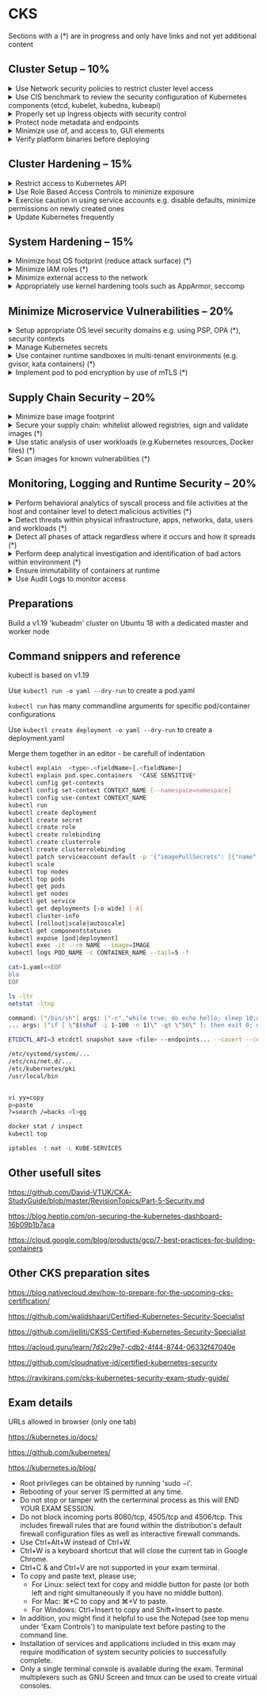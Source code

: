 # CKS

Sections with a (*) are in progress and only have links and not yet additional content

## Cluster Setup – 10%

<details><summary>Use Network security policies to restrict cluster level access</summary>

```bash
kubectl explain NetworkPolicy.spec
```

NetworkPolicy's are applied to a namespace. The spec.podSelector defines criteria for the namespace.

Default deny all ingress

```yaml
apiVersion: networking.k8s.io/v1
kind: NetworkPolicy
metadata:
  name: default-deny-ingress
spec:
  podSelector: {}
  policyTypes:
  - Ingress
```

Default allow all ingress

```yaml
apiVersion: networking.k8s.io/v1
kind: NetworkPolicy
metadata:
  name: allow-all-ingress
spec:
  podSelector: {}
  ingress:
  - {}
  policyTypes:
  - Ingress
```

Default deny all egress

```yaml
apiVersion: networking.k8s.io/v1
kind: NetworkPolicy
metadata:
  name: default-deny-egress
spec:
  podSelector: {}
  policyTypes:
  - Egress
```

Default allow all egress

```yaml
apiVersion: networking.k8s.io/v1
kind: NetworkPolicy
metadata:
  name: allow-all-egress
spec:
  podSelector: {}
  egress:
  - {}
  policyTypes:
  - Egress
```

Deny all ingress & egress

```yaml
apiVersion: networking.k8s.io/v1
kind: NetworkPolicy
metadata:
  name: default-deny-all
spec:
  podSelector: {}
  policyTypes:
  - Ingress
  - Egress
```

Real world example

```yaml
apiVersion: networking.k8s.io/v1
kind: NetworkPolicy
metadata:
  name: allow-microservice-to-microservice
spec:
  podSelector:
    matchLabels: 
      application: one4all
  policyTypes:
  - Ingress
  ingress:
    - from:
      - podSelector:
          matchLabels:
            application: one4all
      ports:
      - protocol: TCP
        port: 6000
      - protocol: TCP
        port: 5000
```

<https://kubernetes.io/docs/concepts/services-networking/network-policies/>

<https://kubernetes.io/docs/tasks/administer-cluster/securing-a-cluster/>

<https://kubernetes.io/docs/tasks/administer-cluster/declare-network-policy/>

<https://kubernetes.io/blog/2017/10/enforcing-network-policies-in-kubernetes/>

<https://kubernetes.io/docs/tasks/administer-cluster/securing-a-cluster/>

</details>

<details><summary>Use CIS benchmark to review the security configuration of Kubernetes components (etcd, kubelet, kubedns, kubeapi)</summary>

CIS Kubernetes Benchmark v1.6.0

<https://learn.cisecurity.org/l/799323/2020-07-22/28v4r>

<https://cloud.google.com/kubernetes-engine/docs/concepts/cis-benchmarks>

<https://www.cisecurity.org/benchmark/kubernetes/>

<https://docs.microsoft.com/en-us/microsoft-365/compliance/offering-cis-benchmark>

<https://github.com/aquasecurity/kube-bench#running-kube-bench>

<https://cloud.google.com/kubernetes-engine/docs/concepts/cis-benchmarks#default-values>

</details>

<details><summary>Properly set up Ingress objects with security control</summary>

```yaml
apiVersion: extensions/v1beta1
kind: Ingress
metadata:
  name: ingress
  annotations:
    nginx.org/rewrites: "serviceName=srvmdex rewrite=/"
    ingress.kubernetes.io/ssl-redirect: "false"
    kubernetes.io/ingress.class: {{ .Values.ingressclass }}
    nginx.org/websocket-services: "srvcmps-websocketservice"
spec:
  tls:
  - hosts:
      {{- range .Values.ingresshosts }}
        - {{ . | quote }}
      {{- end }}
    secretName: ingresswildcardcert
  rules:
  - host: {{ .Values.ingresshostinternal | quote }}
    http:
      paths:
      - path: /
        backend:
          serviceName: srvcmps
          servicePort: 80
```

<https://kubernetes.io/docs/concepts/services-networking/ingress/>

<https://kubernetes.io/docs/concepts/services-networking/ingress-controllers/>

<https://kubernetes.io/docs/tasks/access-application-cluster/ingress-minikube/>

<https://kubernetes.io/docs/concepts/services-networking/ingress/#tls>

</details>

<details><summary>Protect node metadata and endpoints</summary>

Implement taints & tolerations to place workload

Implement nodeselector to place workload

Implement networksecuritypolicy to prevent access to metadata endpoint

Example code to get metadata on Azure
```bash
curl -H Metadata:true "http://169.254.169.254/metadata/instance?api-version=2020-06-01"
wget -qO- --header="Metadata:true" "http://169.254.169.254/metadata/instance?api-version=2020-06-01"
```

Create network policy file

```yaml
apiVersion: networking.k8s.io/v1
kind: NetworkPolicy
metadata:
  name: deny-specific-endpoint
spec:
  podSelector: {}
  policyTypes:
  - Egress
  egress:
  - to:
    - ipBlock:
        cidr: 0.0.0.0/0
        except:
        - 169.254.169.254/32
```

Create namespace `kubectl create ns test`

Apply policy `kubectl apply -f <file> -n test`

Run a busybox pod `kubectl run wget --image=busybox:1.28 -n test -it --rm /bin/sh`

Test

```bash
wget ...
```

Other links:

<https://kubernetes.io/blog/2016/03/how-container-metadata-changes-your-point-of-view/>

<https://blog.cloud66.com/setting-up-secure-endpoints-in-kubernetes/>

<https://cloud.google.com/kubernetes-engine/docs/how-to/protecting-cluster-metadata>

<https://kubernetes.io/docs/tasks/administer-cluster/securing-a-cluster/#restricting-cloud-metadata-api-access>

<https://docs.aws.amazon.com/AWSEC2/latest/UserGuide/instancedata-data-retrieval.html>

<https://docs.aws.amazon.com/eks/latest/userguide/restrict-ec2-credential-access.html>

</details>

<details><summary>Minimize use of, and access to, GUI elements</summary>

<https://kubernetes.io/docs/tasks/access-application-cluster/web-ui-dashboard/>

<https://blog.heptio.com/on-securing-the-kubernetes-dashboard-16b09b1b7aca>

Create AKS cluster

```bash
az group create -n rg002 -l westeurope
az aks create -n aks002 -g rg002 --node-count 1 -k 1.19.0
az aks get-credentials -n aks002 -g rg002 --admin
az aks install-cli --client-version 1.19.0
copy .azure-kubectl\kubectl.exe c:\SHORTCUTS
kubectl version
```

name: clusterAdmin_rg002_aks002 
organization: system:masters

decode cert `openssl x509 -in cert.crt -text -noout`

Run `kubectl proxy`

Go to <http://localhost:8001/api/v1/namespaces/kube-system/services/https:kubernetes-dashboard:/proxy/#/login>

Clean up

```bash
az group delete -g rg002 --no-wait -y
```

To secure the dashboard

DO NOT SET THE SERVICE TO TYPE LOAD BALANCER

```
kube-system   kubernetes-dashboard        ClusterIP   10.0.145.168   <none>        443/TCP         21m
```

ALTERNATIVE WAY TO ACCESS DASHBOARD

`kubectl port-forward service/kubernetes-dashboard -n kube-system 8443:443`

<https://localhost:8443>

```
kubectl get serviceAccounts <service-account-name> -n <namespace> -o=jsonpath={.secrets[*].name}
kubectl get secret <service-account-secret-name> -n <namespace> -o json

kubectl get serviceAccounts kubernetes-dashboard -n kube-system -o=jsonpath={.secrets[*].name}
kubectl get secret kubernetes-dashboard-token-nxd89 -n kube-system -o json
```

IMPLEMENT RBAC

LIMIT ACCESS FROM THE kubernetes-dashboard SERVICE ACCOUNT

`kubectl get clusterrolebinding kubernetes-dashboard -o yaml`

```yaml
rules:
- apiGroups:
  - metrics.k8s.io
  resources:
  - pods
  - nodes
  verbs:
  - get
  - list
  - watch
```


</details>

<details><summary>Verify platform binaries before deploying</summary>

```bash
echo -n "bla" | sha256sum
cat <binary> | sha256sum
cat <binary> | sha512sum
```

<https://github.com/kubernetes/kubernetes/releases>

<https://kubernetes.io/docs/setup/release/notes/#client-binaries>

<https://kubernetes.io/docs/tasks/tools/install-kubectl/>

```bash
curl -LO "https://storage.googleapis.com/kubernetes-release/release/$(curl -s https://storage.googleapis.com/kubernetes-release/release/stable.txt)/bin/linux/amd64/kubectl"
curl -LO https://storage.googleapis.com/kubernetes-release/release/v1.19.0/bin/linux/amd64/kubectl
```
</details>

## Cluster Hardening – 15%

<details><summary>Restrict access to Kubernetes API</summary>

```bash
kubectl create clusterrole
kubectl create role
kubectl create clusterrolebinding
kubectl create rolebinding
```

```bash
kubectl create serviceaccount podreader
kubectl create role pod-reader --verb=get --verb=list --verb=watch --resource=pods
kubectl create rolebinding podr-view --role=pod-reader --serviceaccount=default:podreader 
```

(clusterrole is *not* namespace bound)

Users: create and sign a cert - username = common name ( group = organization )

ServiceAccount: create service account, authenticate with bearer token

```bash
kubectl get serviceAccounts <service-account-name> -n <namespace> -o=jsonpath={.secrets[*].name}
kubectl get secret <service-account-secret-name> -n <namespace> -o json
```

```bash
openssl genrsa -out ted.key 2048
openssl req -new -key ted.key -subj "/CN=ted" -out ted.csr

cat <<EOF | kubectl apply -f -
apiVersion: certificates.k8s.io/v1
kind: CertificateSigningRequest
metadata:
  name: ted
spec:
  request: $(cat ted.csr | base64 | tr -d '\n')
  signerName: kubernetes.io/kube-apiserver-client
  usages:
  - client auth
EOF

kubectl describe csr ted

kubectl get csr

kubectl certificate approve ted

kubectl get csr ted -o jsonpath='{.status.certificate}' | base64 --decode > ted.crt

mv ~/.kube/config ~/.kube/config.org

kubectl get pods --certificate-authority=/etc/kubernetes/pki/ca.crt --client-key=ted.key --client-certificate=ted.crt --server=https://10.0.0.4:6443 

kubectl create role pod-reader --verb=get --verb=list --verb=watch --resource=pods --kubeconfig=/root/.kube/config.org
kubectl create rolebinding podr-view --role=pod-reader --user=ted  --kubeconfig=/root/.kube/config.org

kubectl get pods --certificate-authority=/etc/kubernetes/pki/ca.crt --client-key=ted.key --client-certificate=ted.crt --server=https://10.0.0.4:6443 

mv ~/.kube/config.org ~/.kube/config
```

<https://kubernetes.io/docs/tasks/administer-cluster/securing-a-cluster/>

<https://kubernetes.io/docs/reference/access-authn-authz/controlling-access/>

<https://cloud.google.com/anthos/gke/docs/on-prem/how-to/hardening-your-cluster>

</details>

<details><summary>Use Role Based Access Controls to minimize exposure </summary>

See previous section

<https://kubernetes.io/docs/reference/access-authn-authz/rbac/>

<https://kubernetes.io/docs/reference/access-authn-authz/authorization/#authorization-modules>

<https://www.youtube.com/watch?v=G3R24JSlGjY>

<https://rbac.dev/>

</details>

<details><summary>Exercise caution in using service accounts e.g. disable defaults, minimize permissions on newly created ones</summary>


```yaml
apiVersion: v1
kind: ServiceAccount
metadata:
  name: build-robot
automountServiceAccountToken: false
```

```yaml
apiVersion: v1
kind: Pod
metadata:
  name: my-pod
spec:
  serviceAccountName: build-robot
  automountServiceAccountToken: false
```

<https://kubernetes.io/docs/reference/access-authn-authz/service-accounts-admin/>

<https://kubernetes.io/docs/tasks/configure-pod-container/configure-service-account/>

<https://docs.armory.io/docs/armory-admin/manual-service-account/>

<https://stackoverflow.com/questions/52583497/how-to-disable-the-use-of-a-default-service-account-by-a-statefulset-deployments>

<https://thenewstack.io/kubernetes-access-control-exploring-service-accounts/>

<https://github.com/kubernetes/kubernetes/issues/57601>

<https://www.cyberark.com/resources/threat-research-blog/securing-kubernetes-clusters-by-eliminating-risky-permissions>

</details>

<details><summary>Update Kubernetes frequently</summary>

<https://kubernetes.io/docs/tasks/administer-cluster/kubeadm/kubeadm-upgrade/>

Two nodes, VM0 & VM1
Version 1.19.0

On VM0

```bash
apt-mark unhold kubeadm
apt-mark unhold kubelet
apt-get update
apt-get install -y kubeadm=1.19.2-00
apt-mark hold kubeadm
kubeadm version
kubectl drain vm0 --ignore-daemonsets --force
kubeadm upgrade plan
kubeadm upgrade apply v1.19.2
apt-get install -y kubelet=1.19.2-00
kubectl uncordon vm0
```

On VM1

```bash
apt-mark unhold kubeadm
apt-get update
apt-get install -y kubeadm=1.19.2-00
apt-mark hold kubeadm
kubeadm version
kubectl drain vm1 --ignore-daemonsets --force
kubeadm upgrade node
apt-get install -y kubelet=1.19.2-00
kubectl uncordon vm1
```

`kubectl get componentstatuses`

```
root@vm0:~# kubectl get pods -o wide
NAME    READY   STATUS    RESTARTS   AGE   IP          NODE   NOMINATED NODE   READINESS GATES
nginx   1/1     Running   0          59s   10.44.0.1   vm1    <none>           <none>
root@vm0:~# kubectl get pods -o wide -A
NAMESPACE     NAME                          READY   STATUS    RESTARTS   AGE   IP          NODE   NOMINATED NODE   READINESS GATES
default       nginx                         1/1     Running   0          61s   10.44.0.1   vm1    <none>           <none>
kube-system   coredns-f9fd979d6-pj6bt       1/1     Running   1          10m   10.32.0.3   vm0    <none>           <none>
kube-system   coredns-f9fd979d6-qnb62       1/1     Running   1          10m   10.32.0.2   vm0    <none>           <none>
kube-system   etcd-vm0                      1/1     Running   1          13m   10.0.0.4    vm0    <none>           <none>
kube-system   kube-apiserver-vm0            1/1     Running   1          11m   10.0.0.4    vm0    <none>           <none>
kube-system   kube-controller-manager-vm0   1/1     Running   2          11m   10.0.0.4    vm0    <none>           <none>
kube-system   kube-proxy-6x6vx              1/1     Running   1          10m   10.0.0.4    vm0    <none>           <none>
kube-system   kube-proxy-zdwpj              1/1     Running   0          10m   10.0.0.5    vm1    <none>           <none>
kube-system   kube-scheduler-vm0            1/1     Running   2          11m   10.0.0.4    vm0    <none>           <none>
kube-system   weave-net-dshq4               2/2     Running   0          34h   10.0.0.5    vm1    <none>           <none>
kube-system   weave-net-wqrqs               2/2     Running   3          34h   10.0.0.4    vm0    <none>           <none>
root@vm0:~# kubectl get nodes -o wide
NAME   STATUS   ROLES    AGE   VERSION   INTERNAL-IP   EXTERNAL-IP   OS-IMAGE             KERNEL-VERSION     CONTAINER-RUNTIME
vm0    Ready    master   34h   v1.19.2   10.0.0.4      <none>        Ubuntu 18.04.5 LTS   5.4.0-1026-azure   docker://19.3.6
vm1    Ready    <none>   34h   v1.19.2   10.0.0.5      <none>        Ubuntu 18.04.5 LTS   5.4.0-1026-azure   docker://19.3.6
root@vm0:~# kubectl version
Client Version: version.Info{Major:"1", Minor:"19", GitVersion:"v1.19.0", GitCommit:"e19964183377d0ec2052d1f1fa930c4d7575bd50", GitTreeState:"clean", BuildDate:"2020-08-26T14:30:33Z", GoVersion:"go1.15", Compiler:"gc", Platform:"linux/amd64"}
Server Version: version.Info{Major:"1", Minor:"19", GitVersion:"v1.19.2", GitCommit:"f5743093fd1c663cb0cbc89748f730662345d44d", GitTreeState:"clean", BuildDate:"2020-09-16T13:32:58Z", GoVersion:"go1.15", Compiler:"gc", Platform:"linux/amd64"}
```

<https://kubernetes.io/docs/setup/release/notes/#client-binaries>

</details>

## System Hardening – 15%

<details><summary>Minimize host OS footprint (reduce attack surface) (*)</summary>

<https://blog.sonatype.com/kubesecops-kubernetes-security-practices-you-should-follow#:~:text=Reduce%20Kubernetes%20Attack%20Surfaces>

<https://www.cisecurity.org/benchmark/distribution_independent_linux/>

<https://www.cisecurity.org/benchmark/red_hat_linux/>

<https://www.cisecurity.org/benchmark/debian_linux/>

<https://www.cisecurity.org/benchmark/centos_linux/>

<https://www.cisecurity.org/benchmark/suse_linux/>

<https://www.cisecurity.org/benchmark/oracle_linux/>

</details>

<details><summary>Minimize IAM roles (*)</summary>

<https://digitalguardian.com/blog/what-principle-least-privilege-polp-best-practice-information-security-and-compliance>

<https://docs.aws.amazon.com/IAM/latest/UserGuide/best-practices.html#grant-least-privilege>

</details>

<details><summary>Minimize external access to the network</summary>

- set loadbalancer to ClusterIP
- implement network policies

<https://help.replicated.com/community/t/managing-firewalls-with-ufw-on-kubernetes/230>

<https://www.linode.com/docs/security/firewalls/configure-firewall-with-ufw/>

<https://docs.microsoft.com/en-us/azure/aks/concepts-security#azure-network-security-groups>

<https://docs.aws.amazon.com/eks/latest/userguide/sec-group-reqs.html>

<https://docs.aws.amazon.com/AWSEC2/latest/UserGuide/ec2-security-groups.html>

</details>

<details><summary>Appropriately use kernel hardening tools such as AppArmor, seccomp</summary>

<https://www.sumologic.com/kubernetes/security/#security-best-practices>

<https://cdn2.hubspot.net/hubfs/1665891/Assets/Container%20Security%20by%20Liz%20Rice%20-%20OReilly%20Apr%202020.pdf>

<https://kubernetes.io/docs/tutorials/clusters/apparmor/>

<https://kubernetes.io/docs/tutorials/clusters/seccomp/>


Seccomp example pod with audit.json

```bash
apiVersion: v1
kind: Pod
metadata:
  name: audit-pod
  labels:
    app: audit-pod
spec:
  securityContext:
    seccompProfile:
      type: Localhost
      localhostProfile: profiles/audit.json
  containers:
  - name: test-container
    image: hashicorp/http-echo:0.2.3
    args:
    - "-text=just made some syscalls!"
    securityContext:
      allowPrivilegeEscalation: false
```

path in pod yaml must be relative, to kubelet seccomp folder

```bash
/var/lib/kubelet/seccomp/profiles/audit.json
```

audit.json

```bash
{
    "defaultAction": "SCMP_ACT_LOG"
}
```

trigger the pod (curl ip:5678) and check the logs `tail -f /var/log/syslog | grep 'http-echo'`

</details>

## Minimize Microservice Vulnerabilities – 20%

<details><summary>Setup appropriate OS level security domains e.g. using PSP, OPA (*), security contexts</summary>

### POD SECURITY POLICY

Ensure PodSecurityPolicy admission controller is active! ( setting on API server)

Edit `etc/kubernetes/manifests/kubeapiserver.yaml` on the master node and set the `--enable-admission-plugins parameter`

```bash
--enable-admission-plugins=...,PodSecurityPolicy,...
```

For kubeadm, create a config file with

```yaml
...
apiVersion: kubeadm.k8s.io/v1beta1
kind: ClusterConfiguration
apiServer:
  extraArgs:
    enable-admission-plugins:  PodSecurityPolicy,LimitRanger,ResourceQuota,AlwaysPullImages,DefaultStorageClass
```

and init cluster with that file to enabel PodSecurityPolicy

`kubeadm init --config kubeadm.json`

```yaml
apiVersion: policy/v1beta1
kind: PodSecurityPolicy
metadata:
  name: example
spec:
  privileged: false  # Don't allow privileged pods!
  # The rest fills in some required fields.
  seLinux:
    rule: RunAsAny
  supplementalGroups:
    rule: RunAsAny
  runAsUser:
    rule: RunAsAny
  fsGroup:
    rule: RunAsAny
  volumes:
  - '*'
```

<http://blog.tundeoladipupo.com/2019/06/01/Kubernetes,-PodSecurityPolicy-and-Kubeadm/>

<https://kubernetes.io/docs/concepts/policy/pod-security-policy/>

### OPEN POLICY AGENT 

<https://www.youtube.com/watch?v=Yup1FUc2Qn0>

<https://kubernetes.io/blog/2019/08/06/opa-gatekeeper-policy-and-governance-for-kubernetes/>

<https://www.openpolicyagent.org/docs/v0.12.2/kubernetes-admission-control/>


Example:

```
apiVersion: templates.gatekeeper.sh/v1beta1
kind: ConstraintTemplate
metadata:
  name: k8srequiredlabels
spec:
  crd:
    spec:
      names:
        kind: K8sRequiredLabels
        listKind: K8sRequiredLabelsList
        plural: k8srequiredlabels
        singular: k8srequiredlabels
      validation:
        # Schema for the `parameters` field
        openAPIV3Schema:
          properties:
            labels:
              type: array
              items: string
  targets:
    - target: admission.k8s.gatekeeper.sh
      rego: |
        package k8srequiredlabels

        deny[{"msg": msg, "details": {"missing_labels": missing}}] {
          provided := {label | input.review.object.metadata.labels[label]}
          required := {label | label := input.parameters.labels[_]}
          missing := required - provided
          count(missing) > 0
          msg := sprintf("you must provide labels: %v", [missing])
        }
```

```
apiVersion: constraints.gatekeeper.sh/v1beta1
kind: K8sRequiredLabels
metadata:
  name: ns-must-have-hr
spec:
  match:
    kinds:
      - apiGroups: [""]
        kinds: ["Namespace"]
  parameters:
    labels: ["hr"]
```



### SECURITY CONTEXT

<https://kubernetes.io/docs/tasks/configure-pod-container/security-context/>

`kubectl explain pod.spec.securityContext`

`kubectl explain pod.spec.containers.securityContext`
  
Settings in spec.containers.securityContex override spec.containers.securityContext

```yaml
apiVersion: v1
kind: Pod
metadata:
  name: security-context-demo
spec:
  securityContext:
    runAsUser: 1000
    runAsGroup: 3000
    fsGroup: 2000
  volumes:
  - name: sec-ctx-vol
    emptyDir: {}
  containers:
  - name: sec-ctx-demo
    image: busybox
    command: [ "sh", "-c", "sleep 1h" ]
    volumeMounts:
    - name: sec-ctx-vol
      mountPath: /data/demo
    securityContext:
      allowPrivilegeEscalation: false
```
</details>

<details><summary>Manage Kubernetes secrets</summary>

<https://kubernetes.io/docs/concepts/configuration/secret/>

`kubectl create secret generic NAME --from-literal=KEY=VALUE`

`kubectl create secret generic NAME --from-file=KEY=file.txt`

`kubectl create secret generic NAME --from-env-file=file.env`

file.env

```text
KEY1=VALUE1
KEY2=VALUE2
```

`kubectl create secret tls tls-secret --cert=path/to/tls.cert --key=path/to/tls.key`

<https://www.weave.works/blog/managing-secrets-in-kubernetes>

<https://github.com/kubernetes-sigs/secrets-store-csi-driver>

</details>

<details><summary>Use container runtime sandboxes in multi-tenant environments (e.g. gvisor, kata containers) (*)</summary>

<https://gvisor.dev/docs/>

<https://gvisor.dev/docs/user_guide/quick_start/kubernetes/>

<https://thenewstack.io/how-to-implement-secure-containers-using-googles-gvisor/>

<https://platform9.com/blog/kata-containers-docker-and-kubernetes-how-they-all-fit-together/>

<https://github.com/kata-containers/documentation/blob/master/how-to/how-to-use-k8s-with-cri-containerd-and-kata.md>

</details>

<details><summary>Implement pod to pod encryption by use of mTLS (*)</summary>

Not pod-to-pod, but general background on mutual TLS:

<https://medium.com/@awkwardferny/configuring-certificate-based-mutual-authentication-with-kubernetes-ingress-nginx-20e7e38fdfca>

```bash
openssl req -x509 -sha256 -newkey rsa:4096 -keyout ca.key -out ca.crt -days 356 -nodes -subj '/CN=Fern Cert Authority'
openssl req -new -newkey rsa:4096 -keyout server.key -out server.csr -nodes -subj '/CN=meow.com'
openssl x509 -req -sha256 -days 365 -in server.csr -CA ca.crt -CAkey ca.key -set_serial 01 -out server.crt
openssl req -new -newkey rsa:4096 -keyout client.key -out client.csr -nodes -subj '/CN=Fern'
openssl x509 -req -sha256 -days 365 -in client.csr -CA ca.crt -CAkey ca.key -set_serial 02 -out client.crt

kubectl create secret generic my-certs --from-file=tls.crt=server.crt --from-file=tls.key=server.key --from-file=ca.crt=ca.crt

...meow.com >> /etc/hosts
```

ingress example

```yaml
apiVersion: extensions/v1beta1
kind: Ingress
metadata:
  annotations:
    nginx.ingress.kubernetes.io/auth-tls-verify-client: \"on\"
    nginx.ingress.kubernetes.io/auth-tls-secret: \"default/my-certs\"
  name: meow-ingress
  namespace: default
spec:
  rules:
  - host: meow.com
    http:
      paths:
      - backend:
          serviceName: meow-svc
          servicePort: 80
        path: /
  tls:
  - hosts:
    - meow.com
    secretName: my-certs
```

```bash
curl https://meow.com/ -k
curl https://meow.com/ --cert client.crt --key client.key -k
```

<https://kubernetes.io/docs/tasks/tls/managing-tls-in-a-cluster/>

<https://developer.ibm.com/technologies/containers/tutorials/istio-security-mtls/>

<https://codeburst.io/mutual-tls-authentication-mtls-de-mystified-11fa2a52e9cf>

<https://www.istioworkshop.io/11-security/01-mtls/>

<https://istio.io/latest/blog/2017/0.1-auth/>

<https://linkerd.io/2/features/automatic-mtls/>

</details>

## Supply Chain Security – 20%

<details><summary>Minimize base image footprint</summary>

<https://kubernetes.io/docs/concepts/workloads/pods/ephemeral-containers/>

```
    gcr.io/distroless/static-debian10
    gcr.io/distroless/base-debian10
    gcr.io/distroless/java-debian10
    gcr.io/distroless/cc-debian10
```

<https://cloud.google.com/blog/products/gcp/kubernetes-best-practices-how-and-why-to-build-small-container-images>

<https://cloud.google.com/solutions/best-practices-for-building-containers#build-the-smallest-image-possible>

<https://cloud.google.com/blog/products/gcp/7-best-practices-for-building-containers>

<https://github.com/GoogleContainerTools/distroless>

</details>

<details><summary>Secure your supply chain: whitelist allowed registries, sign and validate images (*)</summary>

<https://kubernetes.io/docs/reference/access-authn-authz/admission-controllers/#imagepolicywebhook>

<https://kubernetes.io/docs/reference/access-authn-authz/admission-controllers/>

<https://kubernetes.io/blog/2019/03/21/a-guide-to-kubernetes-admission-controllers/>

<https://docs.docker.com/engine/security/trust/content_trust/>

<https://stackoverflow.com/questions/54463125/how-to-reject-docker-registries-in-kubernetes>

<https://github.com/kubernetes/kubernetes/issues/22888>

<https://www.openpolicyagent.org/docs/latest/kubernetes-primer/>

<https://medium.com/sse-blog/container-image-signatures-in-kubernetes-19264ac5d8ce>

</details>

<details><summary>Use static analysis of user workloads (e.g.Kubernetes resources, Docker files) (*)</summary>

<https://kube-score.com/>

<https://bridgecrew.io/blog/kubernetes-static-code-analysis-with-checkov/>

<https://github.com/quay/clair>

</details>

<details><summary>Scan images for known vulnerabilities (*)</summary>

<https://medium.com/better-programming/scan-your-docker-images-for-vulnerabilities-81d37ae32cb3>

<https://github.com/leahnp/clair-klar-kubernetes-demo>

</details>

## Monitoring, Logging and Runtime Security – 20%

<details><summary>Perform behavioral analytics of syscall process and file activities at the host and container level to detect malicious activities (*)</summary>

<https://sysdig.com/blog/how-to-detect-kubernetes-vulnerability-cve-2019-11246-using-falco/>

<https://medium.com/@SkyscannerEng/kubernetes-security-monitoring-at-scale-with-sysdig-falco-a60cfdb0f67a>

<https://kubernetes.io/docs/tutorials/clusters/seccomp/>

</details>

<details><summary>Detect threats within physical infrastructure, apps, networks, data, users and workloads (*)</summary>

<https://www.cncf.io/blog/2020/08/07/common-kubernetes-config-security-threats/>

<https://www.trendmicro.com/vinfo/us/security/news/virtualization-and-cloud/guidance-on-kubernetes-threat-modeling>

<https://www.microsoft.com/security/blog/2020/04/02/attack-matrix-kubernetes/>

</details>

<details><summary>Detect all phases of attack regardless where it occurs and how it spreads (*)</summary

<https://www.threatstack.com/blog/kubernetes-attack-scenarios-part-1>

<https://www.optiv.com/explore-optiv-insights/source-zero/anatomy-kubernetes-attack-how-untrusted-docker-images-fail-us>

></details>

<details><summary>Perform deep analytical investigation and identification of bad actors within environment (*)</summary>

<https://www.stackrox.com/post/2020/05/kubernetes-security-101/>

</details>

<details><summary>Ensure immutability of containers at runtime</summary>

Create a pod with a readonlyrootfilesystem and writeable /tmp dir

```yaml
apiVersion: apps/v1
kind: Deployment
metadata:
  name: app
spec:
  selector:
    matchLabels:
      app.kubernetes.io/name: app
  template:
    metadata:
      labels:
        app.kubernetes.io/name: app
      name: app
    spec:
      containers:
      - env:
        - name: TMPDIR
          value: /tmp
        image: my/app:1.0.0
        name: app
        securityContext:
          readOnlyRootFilesystem: true
        volumeMounts:
        - mountPath: /tmp
          name: tmp
      volumes:
      - emptyDir: {}
        name: tmp
```

<https://kubernetes.io/blog/2018/03/principles-of-container-app-design/>

<https://access.redhat.com/documentation/en-us/red_hat_enterprise_linux_atomic_host/7/html/container_security_guide/keeping_containers_fresh_and_updateable#leveraging_kubernetes_and_openshift_to_ensure_that_containers_are_immutable>

<https://medium.com/sroze/why-i-think-we-should-all-use-immutable-docker-images-9f4fdcb5212f>

<https://techbeacon.com/enterprise-it/immutable-infrastructure-your-systems-can-rise-dead>

</details>

<details><summary>Use Audit Logs to monitor access</summary>

Set `--audit-policy-file` on api server

```
--audit-policy-file string
	Path to the file that defines the audit policy configuration.
```

Example of audit-policy-file: <https://kubernetes.io/docs/tasks/debug-application-cluster/audit/>

<https://kubernetes.io/docs/tasks/debug-application-cluster/audit/>

<https://www.datadoghq.com/blog/monitor-kubernetes-audit-logs/>

<https://docs.sysdig.com/en/kubernetes-audit-logging.html>

</details>

## Preparations

Build a v1.19 'kubeadm' cluster on Ubuntu 18 with a dedicated master and worker node 

## Command snippers and reference 

kubectl is based on v1.19

Use `kubectl run -o yaml --dry-run` to create a pod.yaml

`kubectl run` has many commandline arguments for specific pod/container configurations

Use `kubectl create deployment -o yaml --dry-run` to create a deployment.yaml

Merge them together in an editor - be carefull of indentation


```bash
kubectl explain  <type>.<fieldName>[.<fieldName>]
kubectl explain pod.spec.containers  *CASE SENSITIVE*
kubectl config get-contexts
kubectl config set-context CONTEXT_NAME [--namespace=namespace]
kubectl config use-context CONTEXT_NAME
kubectl run
kubectl create deployment
kubectl create secret
kubectl create role
kubectl create rolebinding
kubectl create clusterrole
kubectl create clusterrolebinding
kubectl patch serviceaccount default -p '{"imagePullSecrets": [{"name": "myregistrykey"}]}'
kubectl scale
kubectl top nodes
kubectl top pods
kubectl get pods
kubectl get nodes
kubectl get service
kubectl get deployments [-o wide] [-A]
kubectl cluster-info
kubectl [rollout|scale|autoscale]
kubectl get componentstatuses
kubectl expose [pod|deployment]
kubectl exec -it --rm NAME --image=IMAGE
kubectl logs POD_NAME -c CONTAINER_NAME --tail=5 -f
```

```bash
cat>1.yaml<<EOF
bla
EOF

ls -ltr
netstat -ltnp

command: ["/bin/sh"] args: ["-c","while true; do echo hello; sleep 10;done"]
... args: ["if [ \"$(shuf -i 1-100 -n 1)\" -gt \"50\" ]; then exit 0; else exit 1; fi"]

ETCDCTL_API=3 etcdctl snapshot save <file> --endpoints... --cacert --cert --key

/etc/systemd/system/...
/etc/cni/net.d/...
/etc/kubernetes/pki
/usr/local/bin


vi yy=copy
p=paste
?=search /=backs <l>gg

docker stat / inspect
kubectl top

iptables -t nat -L KUBE-SERVICES
```

## Other usefull sites

<https://github.com/David-VTUK/CKA-StudyGuide/blob/master/RevisionTopics/Part-5-Security.md>

<https://blog.heptio.com/on-securing-the-kubernetes-dashboard-16b09b1b7aca>

<https://cloud.google.com/blog/products/gcp/7-best-practices-for-building-containers>

## Other CKS preparation sites

<https://blog.nativecloud.dev/how-to-prepare-for-the-upcoming-cks-certification/>

<https://github.com/walidshaari/Certified-Kubernetes-Security-Specialist>

<https://github.com/ijelliti/CKSS-Certified-Kubernetes-Security-Specialist>

<https://acloud.guru/learn/7d2c29e7-cdb2-4f44-8744-06332f47040e>

<https://github.com/cloudnative-id/certified-kubernetes-security>

<https://ravikirans.com/cks-kubernetes-security-exam-study-guide/>

## Exam details

URLs allowed in browser (only one tab)

<https://kubernetes.io/docs/>

<https://github.com/kubernetes/>

<https://kubernetes.io/blog/>

- Root privileges can be obtained by running 'sudo −i'.
- Rebooting of your server IS permitted at any time.
- Do not stop or tamper with the certerminal process as this will END YOUR EXAM SESSION.
- Do not block incoming ports 8080/tcp, 4505/tcp and 4506/tcp. This includes firewall rules that are found within the distribution's default firewall configuration files as well as interactive firewall commands.
- Use Ctrl+Alt+W instead of Ctrl+W.
- Ctrl+W is a keyboard shortcut that will close the current tab in Google Chrome.
- Ctrl+C & and Ctrl+V are not supported in your exam terminal.
- To copy and paste text, please use;
  - For Linux: select text for copy and middle button for paste (or both left and right simultaneously if you have no middle button).
  - For Mac: ⌘+C to copy and ⌘+V to paste.
  - For Windows: Ctrl+Insert to copy and Shift+Insert to paste.
- In addition, you might find it helpful to use the Notepad (see top menu under 'Exam Controls') to manipulate text before pasting to the command line.
- Installation of services and applications included in this exam may require modification of system security policies to successfully complete.
- Only a single terminal console is available during the exam. Terminal multiplexers such as GNU Screen and tmux can be used to create virtual consoles.

